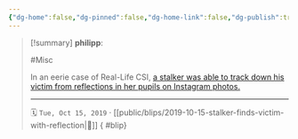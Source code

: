 ```yaml
---
{"dg-home":false,"dg-pinned":false,"dg-home-link":false,"dg-publish":true,"type":"blip","created-date":"2019-10-15T00:00:00","disabled rules":["yaml-title","yaml-title-alias","file-name-heading"],"title":"philipp @ 2019-10-15","dg-permalink":"2019/10/15/stalker-finds-victim-with-reflection/","updated-date":"2025-04-30T22:27:35","dg-path":"blips/2019-10-15-stalker-finds-victim-with-reflection.md","permalink":"/2019/10/15/stalker-finds-victim-with-reflection/","dgPassFrontmatter":true}
---
```


> [!summary] **philipp**:
>
> #Misc
>
> In an eerie case of Real-Life CSI, [a stalker was able to track down his victim from reflections in her pupils on Instagram photos.](https://www.newsweek.com/stalker-finds-idol-reflection-pupils-1464373)
> - - -
>
> 🗓️ `Tue, Oct 15, 2019` · [[public/blips/2019-10-15-stalker-finds-victim-with-reflection\|🔗]]
{ #blip}

